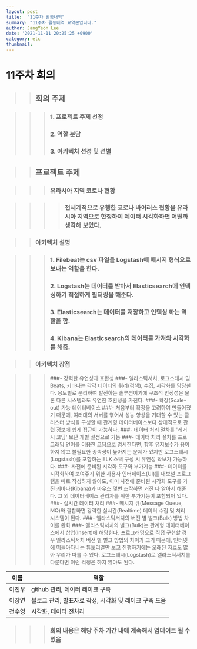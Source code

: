 ```yaml
---
layout: post
title:  "11주차 활동내역"
summary: "11주차 활동내역 요약본입니다."
author: JangYeon Lee
date: '2021-11-11 20:25:25 +0900'
category: etc
thumbnail: 
---
```


# 11주차  회의


>>## 회의 주제


>>>###  1. 프로젝트 주제 선정
>>>###  2. 역할 분담
>>>###  3. 아키텍처 선정 및 선별

  
>>## 프로젝트 주제

>>>### 유라시아 지역 코로나 현황

>>>>### 전세계적으로 유행한 코로나 바이러스 현황을 유라시아 지역으로 한정하여 데이터 시각화하면 어떨까 생각해 보았다.


>>### 아키텍처 설명

>>>### 1. Filebeat는 csv 파일을  Logstash에 메시지 형식으로 보내는 역할을 한다.
>>>### 2. Logstash는 데이터를 받아서 Elasticsearch에 인덱싱하기 적절하게 필터링을 해준다.
>>>### 3. Elasticsearch는 데이터를 저장하고 인덱싱 하는 역할을 함.
>>>### 4. Kibana는 Elasticsearch의 데이터를 가져와 시각화를 해줌.

>>### 아키텍처 장점

>>>###- 강력한 유연성과 호환성
>>>###- 엘라스틱서치, 로그스태시 및 Beats, 키바나는 각각 데이터의 쿼리(검색), 수집, 시각화를 담당한다. 용도별로 분리하여 발전하는 솔루션이기에 구조적 안정성은 물론 다른 시스템과도 유연한 호환성을 가진다.
>>>###- 확장(Scale-out) 가능 데이터베이스
>>>###- 처음부터 확장을 고려하여 만들어졌기 때문에, 여러대의 서버를 엮어서 성능 향상을 기대할 수 있는 클러스터 방식을 구성할 때 관계형 데이터베이스보다 상대적으로 관련 정보에 쉽게 접근이 가능하다.
>>>###- 데이터 처리 절차를 '레거시 코딩' 보단 개별 설정으로 가능
>>>###- 데이터 처리 절차를 프로그래밍 언어를 이용한 코딩으로 명시한다면, 향후 유지보수가 용이하지 않고 불필요한 종속성이 높아지는 문제가 있지만 로그스태시(Logstash)를 포함하는 ELK 스택 구성 시 유연성 확보가 가능하다.
>>>###- 사전에 준비된 시각화 도구와 부가기능
>>>###- 데이터를 시각화하여 보여주기 위한 사용자 인터페이스(UI)를 내보낼 프로그램을 따로 작성하지 않아도, 이미 사전에 준비된 시각화 도구를 가진 키바나(Kibana)가 마우스 몇번 조작하면 거진 다 알아서 해준다. 그 외 데이터베이스 관리자를 위한 부가기능이 포함되어 있다.
>>>###- 실시간 데이터 처리
>>>###- 메시지 큐(Message Queue, MQ)와 결합하면 강력한 실시간(Realtime) 데이터 수집 및 처리 시스템이 된다.
>>>###- 엘라스틱서치의 버전 별 벌크(Bulk) 방법 차이를 완화
>>>###- 엘라스틱서치의 벌크(Bulk)는 관계형 데이터베이스에서 삽입(Insert)에 해당한다. 프로그래밍으로 직접 구현할 경우 엘라스틱서치 버전 별 벌크 방법의 차이가 크기 때문에, 인터넷에 떠돌아다니는 튜토리얼만 보고 진행하기에는 오래된 자료도 많아 무리가 따를 수 있다. 로그스태시(Logstash)로 엘라스틱서치를 다룬다면 이런 걱정은 하지 않아도 된다.
 

|이름|역할|
|------|-----|
|이진우|github 관리, 데이터 레이크 구축
|이장연|블로그 관리, 발표자료 작성, 시각화 및 레이크 구축 도움
|전수영|시각화, 데이터 전처리


>>>### 회의 내용은 해당 주차 기간 내에 계속해서 업데이트 될 수 있음

